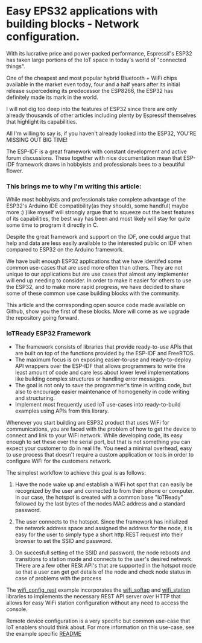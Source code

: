 # Easy EPS32 applications with building blocks - Network configuration.
With its lucrative price and power-packed performance, Espressif's ESP32 has taken large portions of the IoT space in today's world of "connected things".

One of the cheapest and most popular hybrid Bluetooth + WiFi chips available in the market even today, four and a half years after its initial release supercedeing its predecessor the ESP8266, the ESP32 has definitely made its mark in the world.

I will not dig too deep into the features of ESP32 since there are only already thousands of other articles including plenty by Espressif themselves that highlight its capabilities.

All I'm willing to say is, if you haven't already looked into the ESP32, YOU'RE MISSING OUT BIG TIME!

The ESP-IDF is a great framework with constant development and active forum discussions. These together with nice documentation mean that ESP-IDF framework draws in hobbyists and professionals bees to a beautiful flower.

### This brings me to why I'm writing this article:

While most hobbyists and professionals take complete advantage of the ESP32's Arduino IDE compatibility(as they should), some handful( maybe more :) )like myself will strongly argue that to squeeze out the best features of its capabilities, the best way has been and most likely will stay for quite some time to program it directly in C.

Despite the great framework and support on the IDF, one could argue that help and data are less easily available to the interested public on IDF when compared to ESP32 on the Arduino framework.

We have built enough ESP32 applications that we have identifed some common use-cases that are used more often than others. They are not unique to our applications but are use cases that almost any implementer will end up needing to consider. In order to make it easier for others to use the ESP32, and to make more rapid progress, we have decided to share some of these common use case building blocks with the community.

This article and the corresponding open source code made available on Github, show you the first of these blocks. More will come as we upgrade the repository going forward.


### IoTReady ESP32 Framework
- The framework consists of libraries that provide ready-to-use APIs that are built on top of the functions provided by the ESP-IDF and FreeRTOS.
- The maximum focus is on exposing easier-to-use and ready-to-deploy API wrappers over the ESP-IDF that allows programmers to write the least amount of code and care less about lower level implementations like building complex structures or handling error messages.
- The goal is not only to save the programmer's time in writing code, but also to encourage easier maintenance of homogeneity in code writing and structuring.
- Implement most frequently used IoT use-cases into ready-to-build examples using APIs from this library.

Whenever you start building am ESP32 product that uses WiFi for communications, you are faced with the problem of how to get the device to connect and link to your WiFi network. While developing code, its easy enough to set these over the serial port, but that is not something you can expect your customer to do in real life. You need a minimal overhead, easy to use process that doesn't require a custom application or tools in order to configure WiFi for the customers network.

The simplest workflow to achieve this goal is as follows:

1.   Have the node wake up and establish a WiFi hot spot that can easily be recognized by the user and connected to from their phone or computer. In our case, the hotspot is created with a common base "IoTReady" followed by the last bytes of the nodes MAC address and a standard password. 
2. The user connects to the hotspot.  Since the framework has initialized the network address space and assigned the address for the node, it is easy for the user to simply type a short http REST request into their browser to set the SSID and password.

3. On succesfull setting of the SSID and password, the node reboots and transitions to station mode and connects to the user's desired network. THere are a few other RESt API's that are supported in the hotspot mode so that a user can get get details of the node and check node status in case of problems with the process

The [wifi_config_rest](https://github.com/IoTReady/esp32_firmware_base/tree/master/examples/wifi_config_rest) example incorporates the [wifi_softap](https://github.com/IoTReady/esp32_firmware_base/tree/master/lib/wifi_softap) and [wifi_station](https://github.com/IoTReady/esp32_firmware_base/tree/master/lib/wifi_station) libraries to implements the necessary REST API server over HTTP that allows for easy WiFi station configuration without any need to access the console. 

Remote device configuration is a very specific but common use-case that IoT enablers should think about. For more information on this use-case, see the example specific [README](https://github.com/IoTReady/esp32_firmware_base/blob/master/examples/wifi_config_rest/README.md)